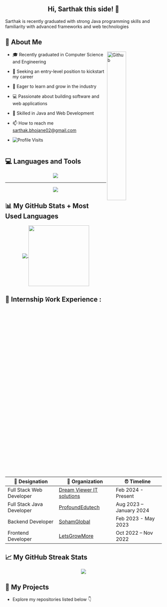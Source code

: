 ### <h2 align="center"> Hi, Sarthak this side! 👋 </h2>

Sarthak is recently graduated with strong Java programming skills and familiarity with advanced frameworks and web technologies

## 📇 About Me
<img width="35%" align="right" alt="Github" src="https://i.pinimg.com/originals/e1/a7/81/e1a781c2cfc49e4f02cc72293e853b05.gif" />

- 🎓 Recently graduated in Computer Science and Engineering
  
- 💼 Seeking an entry-level position to kickstart my career
  
- 🌱 Eager to learn and grow in the industry
  
- 💻 Passionate about building software and web applications
  
- 🌟 Skilled in Java and Web Development
  
- 📫 How to reach me sarthak.bhojane02@gmail.com

- ![Profile Visits](https://komarev.com/ghpvc/?username=sarthak-bhojane&color=blue)
<br><br>


## :computer: Languages and Tools
<!--- language icons --->
<p align="center">
  <a href="https://skillicons.dev">
    <img src="https://skillicons.dev/icons?i=c,java,py,dotnet,androidstudio,hibernate,spring,postman,mysql,github,git,gcp" />
  </a>
</p>
<hr></hr>
<p align="center">
  <a href="https://skillicons.dev">
<img src="https://skillicons.dev/icons?i=html,css,bootstrap,js,ts,mongodb,express,react,nodejs,php,heroku,figma" /></a>
</p>

## 📊 My GitHub Stats + Most Used Languages 

<p align="center">

  <a href="https://github.com/sarthak-bhojane">
  <img align="center" src="https://github-readme-stats.vercel.app/api?username=sarthak-bhojane&show_icons=true&hide_border=true&title_color=94b4a4&amp&icon_color=FFFFFF&amp&text_color=FFFFFF&amp&bg_color=000000&count_private=true&include_all_commits=true"/>
  </a>

<a href="https://github.com/sarthak-bhojane">
    <img align="center" height="195px" src="https://github-readme-stats.vercel.app/api/top-langs/?username=sarthak-bhojane&text_color=FFFFFF&bg_color=000000&title_color=94b4a4&langs_count=15&layout=compact&hide_border=true" />
</a>

</p>

## 👔 Internship 𝚆ork Experience :

<div align="center">
  
| 💼 Designation           | 🏢 Organization                                             | ⏰ Timeline            |
| ----------------------- | ----------------------------------------------------------- | --------------------- |
| Full Stack Web Developer| [Dream Viewer IT solutions](https://www.linkedin.com/company/dreamviewer-infotech/) | Feb 2024 - Present    |
| Full Stack Java Developer| [ProfoundEdutech](https://www.linkedin.com/company/profound-edutech-pvt-ltd/mycompany/) | Aug 2023 – January 2024 |
| Backend Developer       | [SohamGlobal](https://www.linkedin.com/company/sohamglobal/about/) | Feb 2023 - May 2023   |
| Frontend Developer      | [LetsGrowMore](https://www.linkedin.com/company/letsgrowmore/) | Oct 2022 – Nov 2022   |

</div>

## 📈 My GitHub Streak Stats

<p align="center">
  <img src="https://github-readme-streak-stats.herokuapp.com/?user=sarthak-bhojane&theme=dark" />
</p>

## 📌 My Projects
-  Explore my repositories listed below 👇

